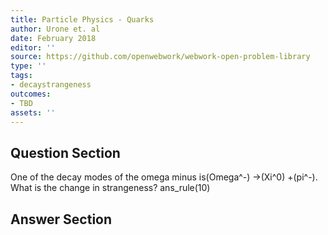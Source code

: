 ```yaml
---
title: Particle Physics - Quarks
author: Urone et. al
date: February 2018
editor: ''
source: https://github.com/openwebwork/webwork-open-problem-library
type: ''
tags:
- decaystrangeness
outcomes:
- TBD
assets: ''
---
```


## Question Section 

One of the decay modes of the omega minus is(Omega^-) &#8594;(Xi^0) +(pi^-). 
What is the change in strangeness?
ans_rule(10)


## Answer Section

